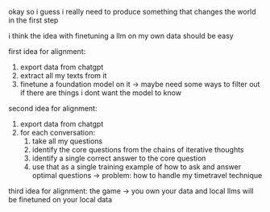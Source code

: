 okay so i guess i really need to produce something that changes the world in the first step

i think the idea with finetuning a llm on my own data should be easy

first idea for alignment:
1. export data from chatgpt
2. extract all my texts from it
3. finetune a foundation model on it
-> maybe need some ways to filter out if there are things i dont want the model to know

second idea for alignment:
1. export data from chatgpt
2. for each conversation:
    1. take all my questions
    2. identify the core questions from the chains of iterative thoughts
    3. identify a single correct answer to the core question
    4. use that as a single training example of how to ask and answer optimal questions
-> problem: how to handle my timetravel technique

third idea for alignment:
the game
-> you own your data and local llms will be finetuned on your local data


